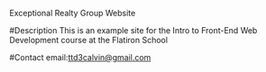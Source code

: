 Exceptional Realty Group Website

#Description
This is an example site for the Intro to Front-End Web Development course at the Flatiron School

#Contact
email:ttd3calvin@gmail.com